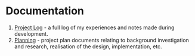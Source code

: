 # Documentation

1. [Project Log](Log.md) - a full log of my experiences and notes made
during development.
2. [Planning](plan/) - project plan documents relating to background
investigation and research, realisation of the design, implementation, etc.
